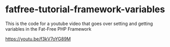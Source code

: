 # fatfree-tutorial-framework-variables

This is the code for a youtube video that goes over setting and getting variables in the Fat-Free PHP Framework

https://youtu.be/f3kV7oYG89M
